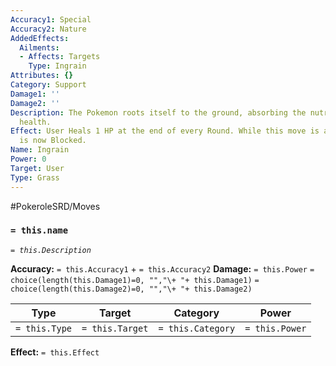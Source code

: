 ```yaml
---
Accuracy1: Special
Accuracy2: Nature
AddedEffects:
  Ailments:
  - Affects: Targets
    Type: Ingrain
Attributes: {}
Category: Support
Damage1: ''
Damage2: ''
Description: The Pokemon roots itself to the ground, absorbing the nutrients and recovering
  health.
Effect: User Heals 1 HP at the end of every Round. While this move is active the User
  is now Blocked.
Name: Ingrain
Power: 0
Target: User
Type: Grass
---
```


#PokeroleSRD/Moves

### `= this.name` 
*`= this.Description`*

**Accuracy:** `= this.Accuracy1` + `= this.Accuracy2`
**Damage:** `= this.Power` `= choice(length(this.Damage1)=0, "","\+ "+ this.Damage1)` `= choice(length(this.Damage2)=0, "","\+ "+ this.Damage2)`

| Type          | Target          | Category          | Power          |
| ------------- | --------------- | ----------------  | -------------- |
| `= this.Type` | `= this.Target` | `= this.Category` | `= this.Power` | 

**Effect:** `= this.Effect`